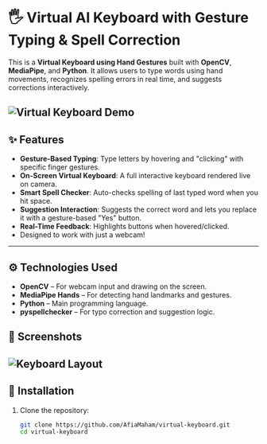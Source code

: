 # 🖐️ Virtual AI Keyboard with Gesture Typing & Spell Correction

This is a **Virtual Keyboard using Hand Gestures** built with **OpenCV**, **MediaPipe**, and **Python**. It allows users to type words using hand movements, recognizes spelling errors in real time, and suggests corrections interactively.

![Virtual Keyboard Demo](https://your-image-link-here.com/keyboard-demo.gif)
---

## ✨ Features

- **Gesture-Based Typing**: Type letters by hovering and "clicking" with specific finger gestures.
- **On-Screen Virtual Keyboard**: A full interactive keyboard rendered live on camera.
- **Smart Spell Checker**: Auto-checks spelling of last typed word when you hit space.
- **Suggestion Interaction**: Suggests the correct word and lets you replace it with a gesture-based "Yes" button.
- **Real-Time Feedback**: Highlights buttons when hovered/clicked.
-   Designed to work with just a webcam!


---

## ⚙️ Technologies Used

- **OpenCV** – For webcam input and drawing on the screen.
- **MediaPipe Hands** – For detecting hand landmarks and gestures.
- **Python** – Main programming language.
- **pyspellchecker** – For typo correction and suggestion logic.

## 📸 Screenshots

![Keyboard Layout](https://your-image-link-here.com/layout.png)
---

## 🔧 Installation

1. Clone the repository:
   ```bash
   git clone https://github.com/AfiaMaham/virtual-keyboard.git
   cd virtual-keyboard
